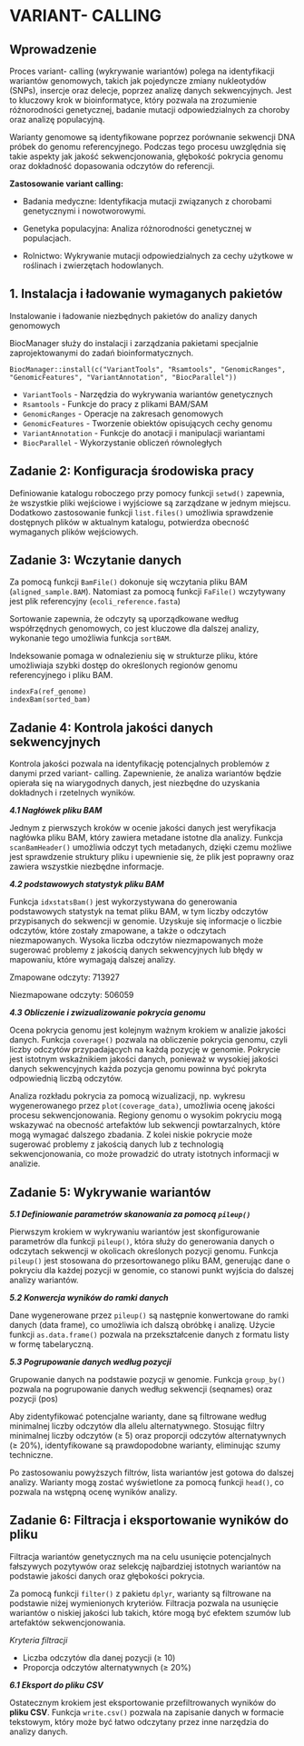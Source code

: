 # VARIANT- CALLING

## Wprowadzenie
Proces variant- calling (wykrywanie wariantów) polega na identyfikacji wariantów genomowych, takich jak pojedyncze zmiany nukleotydów (SNPs), insercje oraz delecje, poprzez analizę danych sekwencyjnych. Jest to kluczowy krok w bioinformatyce, który pozwala na zrozumienie różnorodności genetycznej, badanie mutacji odpowiedzialnych za choroby oraz analizę populacyjną.

Warianty genomowe są identyfikowane poprzez porównanie sekwencji DNA próbek do genomu referencyjnego. Podczas tego procesu uwzględnia się takie aspekty jak jakość sekwencjonowania, głębokość pokrycia genomu oraz dokładność dopasowania odczytów do referencji.

**Zastosowanie variant calling:**

- Badania medyczne: Identyfikacja mutacji związanych z chorobami genetycznymi i nowotworowymi.

- Genetyka populacyjna: Analiza różnorodności genetycznej w populacjach.

- Rolnictwo: Wykrywanie mutacji odpowiedzialnych za cechy użytkowe w roślinach i zwierzętach hodowlanych.

## 1. Instalacja i ładowanie wymaganych pakietów

Instalowanie i ładowanie niezbędnych pakietów do analizy danych genomowych 

BiocManager służy do instalacji i zarządzania pakietami specjalnie zaprojektowanymi do zadań bioinformatycznych.

```{r}
BiocManager::install(c("VariantTools", "Rsamtools", "GenomicRanges", "GenomicFeatures", "VariantAnnotation", "BiocParallel"))
```

- `VariantTools` - Narzędzia do wykrywania wariantów genetycznych
- `Rsamtools` - Funkcje do pracy z plikami BAM/SAM
- `GenomicRanges` - Operacje na zakresach genomowych
- `GenomicFeatures` - Tworzenie obiektów opisujących cechy genomu
- `VariantAnnotation` - Funkcje do anotacji i manipulacji wariantami
- `BiocParallel` - Wykorzystanie obliczeń równoległych

## Zadanie 2: Konfiguracja środowiska pracy

Definiowanie katalogu roboczego przy pomocy funkcji `setwd()` zapewnia, że wszystkie pliki wejściowe i wyjściowe są zarządzane w jednym miejscu. Dodatkowo zastosowanie funkcji `list.files()` umożliwia sprawdzenie dostępnych plików w aktualnym katalogu, potwierdza obecność wymaganych plików wejściowych.

## Zadanie 3: Wczytanie danych

Za pomocą funkcji `BamFile()` dokonuje się wczytania pliku BAM (`aligned_sample.BAM`). Natomiast za pomocą funkcji `FaFile()` wczytywany jest plik referencyjny (`ecoli_reference.fasta`)

Sortowanie zapewnia, że odczyty są uporządkowane według współrzędnych genomowych, co jest kluczowe dla dalszej analizy, wykonanie tego umożliwia funkcja `sortBAM`.

Indeksowanie pomaga w odnalezieniu się w strukturze pliku, które umożliwiaja szybki dostęp do określonych regionów genomu referencyjnego i pliku BAM.
```{r}
indexFa(ref_genome)
indexBam(sorted_bam)
```

## Zadanie 4: Kontrola jakości danych sekwencyjnych
Kontrola jakości pozwala na identyfikację potencjalnych problemów z danymi przed variant- calling. Zapewnienie, że analiza wariantów będzie opierała się na wiarygodnych danych, jest niezbędne do uzyskania dokładnych i rzetelnych wyników. 

***4.1 Nagłówek pliku BAM***

Jednym z pierwszych kroków w ocenie jakości danych jest weryfikacja nagłówka pliku BAM, który zawiera metadane istotne dla analizy. Funkcja `scanBamHeader()` umożliwia odczyt tych metadanych, dzięki czemu możliwe jest sprawdzenie struktury pliku i upewnienie się, że plik jest poprawny oraz zawiera wszystkie niezbędne informacje.

***4.2 podstawowych statystyk pliku BAM***

Funkcja `idxstatsBam()` jest wykorzystywana do generowania podstawowych statystyk na temat pliku BAM, w tym liczby odczytów przypisanych do sekwencji w genomie. Uzyskuje się informacje o liczbie odczytów, które zostały zmapowane, a także o odczytach niezmapowanych. Wysoka liczba odczytów niezmapowanych może sugerować problemy z jakością danych sekwencyjnych lub błędy w mapowaniu, które wymagają dalszej analizy.
   
Zmapowane odczyty: 713927
   
Niezmapowane odczyty: 506059

***4.3 Obliczenie i zwizualizowanie pokrycia genomu***

Ocena pokrycia genomu jest kolejnym ważnym krokiem w analizie jakości danych. Funkcja `coverage()` pozwala na obliczenie pokrycia genomu, czyli liczby odczytów przypadających na każdą pozycję w genomie. Pokrycie jest istotnym wskaźnikiem jakości danych, ponieważ w wysokiej jakości danych sekwencyjnych każda pozycja genomu powinna być pokryta odpowiednią liczbą odczytów.

Analiza rozkładu pokrycia za pomocą wizualizacji, np. wykresu wygenerowanego przez `plot(coverage_data)`, umożliwia ocenę jakości procesu sekwencjonowania. Regiony genomu o wysokim pokryciu mogą wskazywać na obecność artefaktów lub sekwencji powtarzalnych, które mogą wymagać dalszego zbadania. Z kolei niskie pokrycie może sugerować problemy z jakością danych lub z technologią sekwencjonowania, co może prowadzić do utraty istotnych informacji w analizie.

## Zadanie 5: Wykrywanie wariantów

***5.1 Definiowanie parametrów skanowania za pomocą `pileup()`***

Pierwszym krokiem w wykrywaniu wariantów jest skonfigurowanie parametrów dla funkcji `pileup()`, która służy do generowania danych o odczytach sekwencji w okolicach określonych pozycji genomu. Funkcja `pileup()` jest stosowana do przesortowanego pliku BAM, generując dane o pokryciu dla każdej pozycji w genomie, co stanowi punkt wyjścia do dalszej analizy wariantów.

***5.2 Konwercja wyników do ramki danych***

Dane wygenerowane przez `pileup()` są następnie konwertowane do ramki danych (data frame), co umożliwia ich dalszą obróbkę i analizę. Użycie funkcji `as.data.frame()` pozwala na przekształcenie danych z formatu listy w formę tabelaryczną.

***5.3 Pogrupowanie danych według pozycji***

Grupowanie danych na podstawie pozycji w genomie. Funkcja `group_by()` pozwala na pogrupowanie danych według sekwencji (seqnames) oraz pozycji (pos)

Aby zidentyfikować potencjalne warianty, dane są filtrowane według minimalnej liczby odczytów dla allelu alternatywnego. Stosując filtry minimalnej liczby odczytów (≥ 5) oraz proporcji odczytów alternatywnych (≥ 20%), identyfikowane są prawdopodobne warianty, eliminując szumy techniczne.

Po zastosowaniu powyższych filtrów, lista wariantów jest gotowa do dalszej analizy. Warianty mogą zostać wyświetlone za pomocą funkcji `head()`, co pozwala na wstępną ocenę wyników analizy.

## Zadanie 6: Filtracja i eksportowanie wyników do pliku

Filtracja wariantów genetycznych ma na celu usunięcie potencjalnych fałszywych pozytywów oraz selekcję najbardziej istotnych wariantów na podstawie jakości danych oraz głębokości pokrycia.

Za pomocą funkcji `filter()` z pakietu `dplyr`, warianty są filtrowane na podstawie niżej wymienionych kryteriów. Filtracja pozwala na usunięcie wariantów o niskiej jakości lub takich, które mogą być efektem szumów lub artefaktów sekwencjonowania.

*Kryteria filtracji*
- Liczba odczytów dla danej pozycji (≥ 10)
- Proporcja odczytów alternatywnych (≥ 20%)

***6.1 Eksport do pliku CSV***

Ostatecznym krokiem jest eksportowanie przefiltrowanych wyników do **pliku CSV**. Funkcja `write.csv()` pozwala na zapisanie danych w formacie tekstowym, który może być łatwo odczytany przez inne narzędzia do analizy danych.

